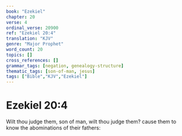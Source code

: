 ```yaml
---
book: "Ezekiel"
chapter: 20
verse: 4
ordinal_verse: 20900
ref: "Ezekiel 20:4"
translation: "KJV"
genre: "Major Prophet"
word_count: 20
topics: []
cross_references: []
grammar_tags: [negation, genealogy-structure]
thematic_tags: [son-of-man, jesus]
tags: ["Bible","KJV","Ezekiel"]
---
```


# Ezekiel 20:4

Wilt thou judge them, son of man, wilt thou judge them? cause them to know the abominations of their fathers:
